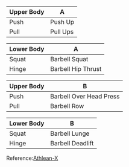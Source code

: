 | Upper Body | A        |
| ---------- | -------- |
| Push       | Push Up  |
| Pull       | Pull Ups |

| Lower Body | A                  |
| ---------- | ------------------ |
| Squat      | Barbell Squat      |
| Hinge      | Barbell Hip Thrust |

| Upper Body | B                       |
| ---------- | ----------------------- |
| Push       | Barbell Over Head Press |
| Pull       | Barbell Row             |


| Lower Body | B                |
| ---------- | ---------------- |
| Squat      | Barbell Lunge    |
| Hinge      | Barbell Deadlift |

Reference:[Athlean-X](https://www.youtube.com/watch?v=R6gZoAzAhCg&t=493s)

